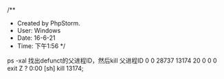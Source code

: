 /**
 * Created by PhpStorm.
 * User: Windows
 * Date: 16-6-21
 * Time: 下午1:56
 */

ps -xal 找出defunct的父进程ID，然后kill   父进程ID
0     0 28737 13174  20   0      0     0 exit   Z    ?          0:00 [sh] <defunct>
kill 13174;
